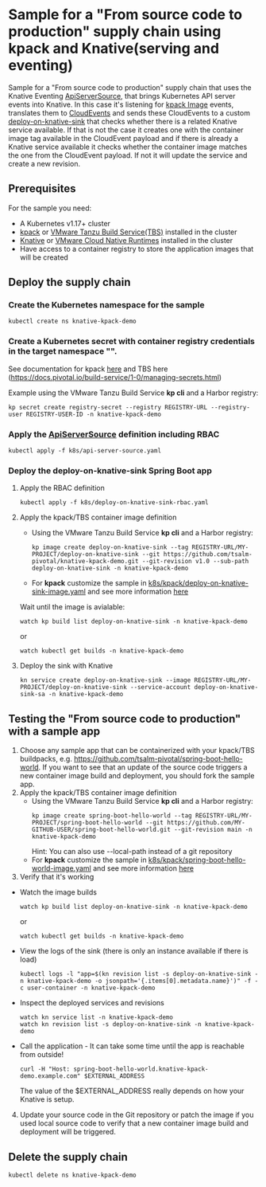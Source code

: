 # Sample for a "From source code to production" supply chain using kpack and Knative(serving and eventing)

Sample for a "From source code to production" supply chain that uses the Knative Eventing [ApiServerSource](https://knative.dev/docs/eventing/sources/apiserversource/), that brings Kubernetes API server events into Knative. In this case it's listening for [kpack Image](https://github.com/pivotal/kpack/blob/master/docs/image.md) events, translates them to [CloudEvents](https://cloudevents.io) and sends these CloudEvents to a custom [deploy-on-knative-sink](deploy-on-knative-sink) that checks whether there is a related Knative service available. If that is not the case it creates one with the container image tag available in the CloudEvent payload and if there is already a Knative service available it checks whether the container image matches the one from the CloudEvent payload. If not it will update the service and create a new revision. 

## Prerequisites
For the sample you need:

- A Kubernetes v1.17+ cluster
- [kpack](https://github.com/pivotal/kpack) or [VMware Tanzu Build Service(TBS)](https://docs.pivotal.io/build-service/1-1/installing.html) installed in the cluster
- [Knative](https://knative.dev/docs/install/) or [VMware Cloud Native Runtimes](https://docs.vmware.com/en/Cloud-Native-Runtimes-for-VMware-Tanzu/0.2/tanzu-cloud-native-runtimes-02/GUID-install.html) installed in the cluster
- Have access to a container registry to store the application images that will be created

## Deploy the supply chain

### Create the Kubernetes namespace for the sample
```
kubectl create ns knative-kpack-demo
```
### Create a Kubernetes secret with container registry credentials in the target namespace "". 
See documentation for kpack [here](https://github.com/pivotal/kpack/blob/master/docs/secrets.md) and TBS here (https://docs.pivotal.io/build-service/1-0/managing-secrets.html)

Example using the VMware Tanzu Build Service **kp cli** and a Harbor registry:
```
kp secret create registry-secret --registry REGISTRY-URL --registry-user REGISTRY-USER-ID -n knative-kpack-demo
```

### Apply the [ApiServerSource](https://knative.dev/docs/eventing/sources/apiserversource/) definition including RBAC
```
kubectl apply -f k8s/api-server-source.yaml
```
### Deploy the deploy-on-knative-sink Spring Boot app
1. Apply the RBAC definition
   ```
   kubectl apply -f k8s/deploy-on-knative-sink-rbac.yaml
   ```
2. Apply the kpack/TBS container image definition
   - Using the VMware Tanzu Build Service **kp cli** and a Harbor registry:
	   ```
	   kp image create deploy-on-knative-sink --tag REGISTRY-URL/MY-PROJECT/deploy-on-knative-sink --git https://github.com/tsalm-pivotal/knative-kpack-demo.git --git-revision v1.0 --sub-path deploy-on-knative-sink -n knative-kpack-demo
	   ```
   - For **kpack** customize the sample in [k8s/kpack/deploy-on-knative-sink-image.yaml](k8s/kpack/deploy-on-knative-sink-image.yaml) and see more information [here](https://github.com/pivotal/kpack/blob/master/docs/image.md)

   Wait until the image is avialable:
   ```
   watch kp build list deploy-on-knative-sink -n knative-kpack-demo
   ```
   or 
   ```
   watch kubectl get builds -n knative-kpack-demo
   ```
 3. Deploy the sink with Knative
 	```
 	kn service create deploy-on-knative-sink --image REGISTRY-URL/MY-PROJECT/deploy-on-knative-sink --service-account deploy-on-knative-sink-sa -n knative-kpack-demo
 	```

## Testing the "From source code to production" with a sample app
1. Choose any sample app that can be containerized with your kpack/TBS buildpacks, e.g. https://github.com/tsalm-pivotal/spring-boot-hello-world. If you want to see that an update of the source code triggers a new container image build and deployment, you should fork the sample app.
2. Apply the kpack/TBS container image definition
   - Using the VMware Tanzu Build Service **kp cli** and a Harbor registry:
	   ```
	   kp image create spring-boot-hello-world --tag REGISTRY-URL/MY-PROJECT/spring-boot-hello-world --git https://github.com/MY-GITHUB-USER/spring-boot-hello-world.git --git-revision main -n knative-kpack-demo
	   ```
	 Hint: You can also use --local-path instead of a git repository
   - For **kpack** customize the sample in [k8s/kpack/spring-boot-hello-world-image.yaml](k8s/kpack/spring-boot-hello-world-image.yaml) and see more information [here](https://github.com/pivotal/kpack/blob/master/docs/image.md)
3. Verify that it's working
- Watch the image builds
   ```
   watch kp build list deploy-on-knative-sink -n knative-kpack-demo
   ```
   or 
   ```
   watch kubectl get builds -n knative-kpack-demo
   ```
- View the logs of the sink (there is only an instance available if there is load)
  ```
  kubectl logs -l "app=$(kn revision list -s deploy-on-knative-sink -n knative-kpack-demo -o jsonpath='{.items[0].metadata.name}')" -f -c user-container -n knative-kpack-demo
  ```
- Inspect the deployed services and revisions
  ```
  watch kn service list -n knative-kpack-demo
  watch kn revision list -s deploy-on-knative-sink -n knative-kpack-demo
  ```
- Call the application - It can take some time until the app is reachable from outside!
  ```
  curl -H "Host: spring-boot-hello-world.knative-kpack-demo.example.com" $EXTERNAL_ADDRESS
  ```
  The value of the $EXTERNAL_ADDRESS really depends on how your Knative is setup.
4. Update your source code in the Git repository or patch the image if you used local source code to verify that a new container image build and deployment will be triggered.

## Delete the supply chain
```
kubectl delete ns knative-kpack-demo
```